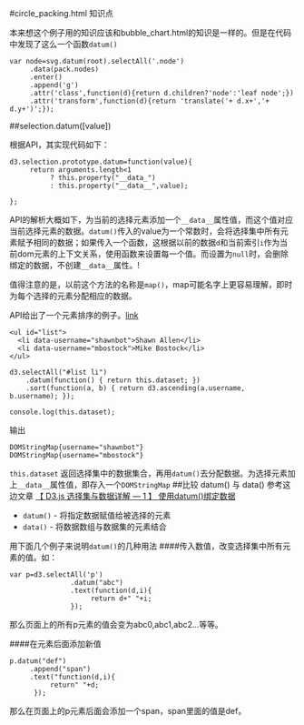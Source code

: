 #circle_packing.html 知识点

本来想这个例子用的知识应该和bubble_chart.html的知识是一样的。但是在代码中发现了这么一个函数`datum()`
```
var node=svg.datum(root).selectAll('.node')
     .data(pack.nodes)
     .enter()
     .append('g')
     .attr('class',function(d){return d.children?'node':'leaf node';})
     .attr('transform',function(d){return 'translate('+ d.x+','+ d.y+')';});
```
##selection.datum([value])

根据API，其实现代码如下：
```
d3.selection.prototype.datum=function(value){
     return arguments.length<1
          ? this.property("__data_")
          : this.property("__data__",value);

};
```
API的解析大概如下，为当前的选择元素添加一个`__data__`属性值，而这个值对应当前选择元素的数据。`datum()`传入的value为一个常数时，会将选择集中所有元素赋予相同的数据；如果传入一个函数，这根据以前的数据`d`和当前索引`i`作为当前dom元素的上下文关系，使用函数来设置每一个值。而设置为`null`时，会删除绑定的数据，不创建`__data__`属性。!

值得注意的是，以前这个方法的名称是`map()`，map可能名字上更容易理解，即时为每个选择的元素分配相应的数据。

API给出了一个元素排序的例子。[link](http://bl.ocks.org/mbostock/1323729)
```
<ul id="list">
  <li data-username="shawnbot">Shawn Allen</li>
  <li data-username="mbostock">Mike Bostock</li>
</ul>
```
```
d3.selectAll("#list li")
    .datum(function() { return this.dataset; })
    .sort(function(a, b) { return d3.ascending(a.username, b.username); });
```
```
console.log(this.dataset);
```
输出
```
DOMStringMap{username="shawnbot"}
DOMStringMap{username="mbostock"}
```
`this.dataset` 返回选择集中的数据集合，再用`datum()`去分配数据。为选择元素加上`__data__`属性值，即存入一个`DOMStringMap`
##比较 datum() 与 data()
参考这边文章 [【 D3.js 选择集与数据详解 — 1 】 使用datum()绑定数据](http://blog.csdn.net/lzhlzz/article/details/42642847)

- `datum()` - 将指定数据赋值给被选择的元素
- `data()` - 将数据数组与数据集的元素结合

用下面几个例子来说明`datum()`的几种用法
####传入数值，改变选择集中所有元素的值。如：
```
var p=d3.selectAll('p')
               .datum("abc")
               .text(function(d,i){
                    return d+" "+i;
               });
```
那么页面上的所有p元素的值会变为abc0,abc1,abc2...等等。

####在元素后面添加新值
```
p.datum("def")
     .append("span")
     .text("function(d,i){
          return" "+d;
      });
```
那么在页面上的p元素后面会添加一个span，span里面的值是def。

